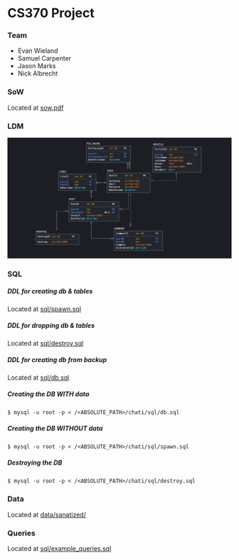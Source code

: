# CS370 Project

### Team
* Evan Wieland
* Samuel Carpenter
* Jason Marks
* Nick Albrecht

### SoW
Located at [sow.pdf](sow.pdf)

### LDM
![ERD](LDM.png)

### SQL
##### DDL for creating db & tables
Located at [sql/spawn.sql](sql/spawn.sql)

##### DDL for dropping db & tables
Located at [sql/destroy.sql](sql/destroy.sql)

##### DDL for creating db from backup
Located at [sql/db.sql](sql/db.sql)

##### Creating the DB WITH data
`$ mysql -u root -p < /<ABSOLUTE_PATH>/chati/sql/db.sql`

##### Creating the DB WITHOUT data
`$ mysql -u root -p < /<ABSOLUTE_PATH>/chati/sql/spawn.sql`

##### Destroying the DB
`$ mysql -u root -p < /<ABSOLUTE_PATH>/chati/sql/destroy.sql`

### Data
Located at [data/sanatized/](data/sanitized/)

### Queries
Located at [sql/example_queries.sql](sql/example_queries.sql)
